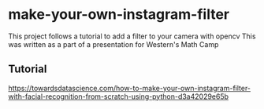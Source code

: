 # make-your-own-instagram-filter
This project follows a tutorial to add a filter to your camera with opencv
This was written as a part of a presentation for Western's Math Camp

## Tutorial 
https://towardsdatascience.com/how-to-make-your-own-instagram-filter-with-facial-recognition-from-scratch-using-python-d3a42029e65b

